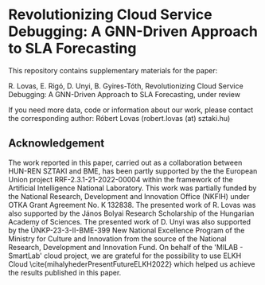 # Revolutionizing Cloud Service Debugging: A GNN-Driven Approach to SLA Forecasting

This repository contains supplementary materials for the paper:

R. Lovas, E. Rigó, D. Unyi, B. Gyires-Tóth, Revolutionizing Cloud Service Debugging: A GNN-Driven Approach to SLA Forecasting, under review

If you need more data, code or information about our work, please contact the corresponding author: Róbert Lovas (robert.lovas (at) sztaki.hu)

## Acknowledgement

The work reported in this paper, carried out as a collaboration between HUN-REN SZTAKI and BME, has been partly supported by the the European Union project RRF-2.3.1-21-2022-00004 within the framework of the Artificial Intelligence National Laboratory.
This work was partially funded by the National Research, Development and Innovation Office (NKFIH) under OTKA Grant Agreement No. K 132838.
The presented work of R. Lovas was also supported by the János Bolyai Research Scholarship of the Hungarian Academy of Sciences.
The presented work of D. Unyi was also supported by the ÚNKP-23-3-II-BME-399 New National Excellence Program of the Ministry for Culture and Innovation from the source of the National Research, Development and Innovation Fund.
On behalf of the 'MILAB - SmartLab' cloud project, we are grateful for the possibility to use ELKH Cloud \cite{mihalyhederPresentFutureELKH2022} which helped us achieve the results published in this paper.
